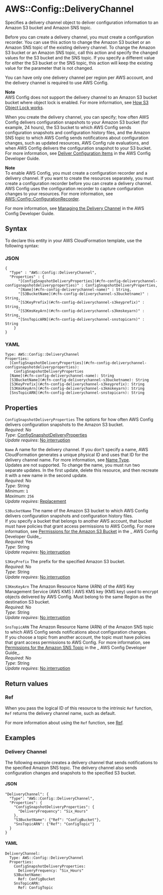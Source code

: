 # AWS::Config::DeliveryChannel<a name="aws-resource-config-deliverychannel"></a>

Specifies a delivery channel object to deliver configuration information to an Amazon S3 bucket and Amazon SNS topic\.

Before you can create a delivery channel, you must create a configuration recorder\. You can use this action to change the Amazon S3 bucket or an Amazon SNS topic of the existing delivery channel\. To change the Amazon S3 bucket or an Amazon SNS topic, call this action and specify the changed values for the S3 bucket and the SNS topic\. If you specify a different value for either the S3 bucket or the SNS topic, this action will keep the existing value for the parameter that is not changed\.

You can have only one delivery channel per region per AWS account, and the delivery channel is required to use AWS Config\.

**Note**  
AWS Config does not support the delivery channel to an Amazon S3 bucket bucket where object lock is enabled\. For more information, see [How S3 Object Lock works](https://docs.aws.amazon.com/AmazonS3/latest/userguide/object-lock-overview.html)\.

When you create the delivery channel, you can specify; how often AWS Config delivers configuration snapshots to your Amazon S3 bucket \(for example, 24 hours\), the S3 bucket to which AWS Config sends configuration snapshots and configuration history files, and the Amazon SNS topic to which AWS Config sends notifications about configuration changes, such as updated resources, AWS Config rule evaluations, and when AWS Config delivers the configuration snapshot to your S3 bucket\. For more information, see [Deliver Configuration Items](https://docs.aws.amazon.com/config/latest/developerguide/how-does-config-work.html#delivery-channel) in the AWS Config Developer Guide\.

**Note**  
To enable AWS Config, you must create a configuration recorder and a delivery channel\. If you want to create the resources separately, you must create a configuration recorder before you can create a delivery channel\. AWS Config uses the configuration recorder to capture configuration changes to your resources\. For more information, see [AWS::Config::ConfigurationRecorder](https://docs.aws.amazon.com/AWSCloudFormation/latest/UserGuide/aws-resource-config-configurationrecorder.html)\.

For more information, see [Managing the Delivery Channel](https://docs.aws.amazon.com/config/latest/developerguide/manage-delivery-channel.html) in the AWS Config Developer Guide\.

## Syntax<a name="aws-resource-config-deliverychannel-syntax"></a>

To declare this entity in your AWS CloudFormation template, use the following syntax:

### JSON<a name="aws-resource-config-deliverychannel-syntax.json"></a>

```
{
  "Type" : "AWS::Config::DeliveryChannel",
  "Properties" : {
      "[ConfigSnapshotDeliveryProperties](#cfn-config-deliverychannel-configsnapshotdeliveryproperties)" : ConfigSnapshotDeliveryProperties,
      "[Name](#cfn-config-deliverychannel-name)" : String,
      "[S3BucketName](#cfn-config-deliverychannel-s3bucketname)" : String,
      "[S3KeyPrefix](#cfn-config-deliverychannel-s3keyprefix)" : String,
      "[S3KmsKeyArn](#cfn-config-deliverychannel-s3kmskeyarn)" : String,
      "[SnsTopicARN](#cfn-config-deliverychannel-snstopicarn)" : String
    }
}
```

### YAML<a name="aws-resource-config-deliverychannel-syntax.yaml"></a>

```
Type: AWS::Config::DeliveryChannel
Properties:
  [ConfigSnapshotDeliveryProperties](#cfn-config-deliverychannel-configsnapshotdeliveryproperties):
    ConfigSnapshotDeliveryProperties
  [Name](#cfn-config-deliverychannel-name): String
  [S3BucketName](#cfn-config-deliverychannel-s3bucketname): String
  [S3KeyPrefix](#cfn-config-deliverychannel-s3keyprefix): String
  [S3KmsKeyArn](#cfn-config-deliverychannel-s3kmskeyarn): String
  [SnsTopicARN](#cfn-config-deliverychannel-snstopicarn): String
```

## Properties<a name="aws-resource-config-deliverychannel-properties"></a>

`ConfigSnapshotDeliveryProperties` <a name="cfn-config-deliverychannel-configsnapshotdeliveryproperties"></a>
The options for how often AWS Config delivers configuration snapshots to the Amazon S3 bucket\.  
_Required_: No  
_Type_: [ConfigSnapshotDeliveryProperties](aws-properties-config-deliverychannel-configsnapshotdeliveryproperties.md)  
_Update requires_: [No interruption](https://docs.aws.amazon.com/AWSCloudFormation/latest/UserGuide/using-cfn-updating-stacks-update-behaviors.html#update-no-interrupt)

`Name` <a name="cfn-config-deliverychannel-name"></a>
A name for the delivery channel\. If you don't specify a name, AWS CloudFormation generates a unique physical ID and uses that ID for the delivery channel name\. For more information, see [Name Type](https://docs.aws.amazon.com/AWSCloudFormation/latest/UserGuide/aws-properties-name.html)\.  
Updates are not supported\. To change the name, you must run two separate updates\. In the first update, delete this resource, and then recreate it with a new name in the second update\.  
_Required_: No  
_Type_: String  
_Minimum_: `1`  
_Maximum_: `256`  
_Update requires_: [Replacement](https://docs.aws.amazon.com/AWSCloudFormation/latest/UserGuide/using-cfn-updating-stacks-update-behaviors.html#update-replacement)

`S3BucketName` <a name="cfn-config-deliverychannel-s3bucketname"></a>
The name of the Amazon S3 bucket to which AWS Config delivers configuration snapshots and configuration history files\.  
If you specify a bucket that belongs to another AWS account, that bucket must have policies that grant access permissions to AWS Config\. For more information, see [Permissions for the Amazon S3 Bucket](https://docs.aws.amazon.com/config/latest/developerguide/s3-bucket-policy.html) in the _ AWS Config Developer Guide_\.  
_Required_: Yes  
_Type_: String  
_Update requires_: [No interruption](https://docs.aws.amazon.com/AWSCloudFormation/latest/UserGuide/using-cfn-updating-stacks-update-behaviors.html#update-no-interrupt)

`S3KeyPrefix` <a name="cfn-config-deliverychannel-s3keyprefix"></a>
The prefix for the specified Amazon S3 bucket\.  
_Required_: No  
_Type_: String  
_Update requires_: [No interruption](https://docs.aws.amazon.com/AWSCloudFormation/latest/UserGuide/using-cfn-updating-stacks-update-behaviors.html#update-no-interrupt)

`S3KmsKeyArn` <a name="cfn-config-deliverychannel-s3kmskeyarn"></a>
The Amazon Resource Name \(ARN\) of the AWS Key Management Service \(AWS KMS \) AWS KMS key \(KMS key\) used to encrypt objects delivered by AWS Config\. Must belong to the same Region as the destination S3 bucket\.  
_Required_: No  
_Type_: String  
_Update requires_: [No interruption](https://docs.aws.amazon.com/AWSCloudFormation/latest/UserGuide/using-cfn-updating-stacks-update-behaviors.html#update-no-interrupt)

`SnsTopicARN` <a name="cfn-config-deliverychannel-snstopicarn"></a>
The Amazon Resource Name \(ARN\) of the Amazon SNS topic to which AWS Config sends notifications about configuration changes\.  
If you choose a topic from another account, the topic must have policies that grant access permissions to AWS Config\. For more information, see [Permissions for the Amazon SNS Topic](https://docs.aws.amazon.com/config/latest/developerguide/sns-topic-policy.html) in the _ AWS Config Developer Guide_\.  
_Required_: No  
_Type_: String  
_Update requires_: [No interruption](https://docs.aws.amazon.com/AWSCloudFormation/latest/UserGuide/using-cfn-updating-stacks-update-behaviors.html#update-no-interrupt)

## Return values<a name="aws-resource-config-deliverychannel-return-values"></a>

### Ref<a name="aws-resource-config-deliverychannel-return-values-ref"></a>

When you pass the logical ID of this resource to the intrinsic `Ref` function, `Ref` returns the delivery channel name, such as default\.

For more information about using the `Ref` function, see [Ref](https://docs.aws.amazon.com/AWSCloudFormation/latest/UserGuide/intrinsic-function-reference-ref.html)\.

## Examples<a name="aws-resource-config-deliverychannel--examples"></a>

### Delivery Channel<a name="aws-resource-config-deliverychannel--examples--Delivery_Channel"></a>

The following example creates a delivery channel that sends notifications to the specified Amazon SNS topic\. The delivery channel also sends configuration changes and snapshots to the specified S3 bucket\.

#### JSON<a name="aws-resource-config-deliverychannel--examples--Delivery_Channel--json"></a>

```
"DeliveryChannel": {
  "Type": "AWS::Config::DeliveryChannel",
  "Properties": {
    "ConfigSnapshotDeliveryProperties": {
      "DeliveryFrequency": "Six_Hours"
    },
    "S3BucketName": {"Ref": "ConfigBucket"},
    "SnsTopicARN": {"Ref": "ConfigTopic"}
  }
}
```

#### YAML<a name="aws-resource-config-deliverychannel--examples--Delivery_Channel--yaml"></a>

```
DeliveryChannel:
  Type: AWS::Config::DeliveryChannel
  Properties:
    ConfigSnapshotDeliveryProperties:
      DeliveryFrequency: "Six_Hours"
    S3BucketName:
      Ref: ConfigBucket
    SnsTopicARN:
      Ref: ConfigTopic
```
